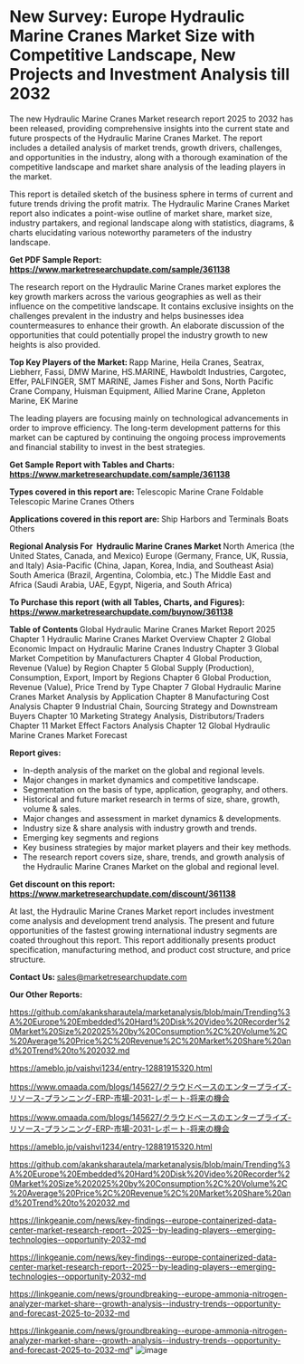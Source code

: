 # New Survey: Europe Hydraulic Marine Cranes Market Size with Competitive Landscape, New Projects and Investment Analysis till 2032

The new Hydraulic Marine Cranes Market research report 2025 to 2032 has been released, providing comprehensive insights into the current state and future prospects of the Hydraulic Marine Cranes Market. The report includes a detailed analysis of market trends, growth drivers, challenges, and opportunities in the industry, along with a thorough examination of the competitive landscape and market share analysis of the leading players in the market.

This report is detailed sketch of the business sphere in terms of current and future trends driving the profit matrix. The Hydraulic Marine Cranes Market report also indicates a point-wise outline of market share, market size, industry partakers, and regional landscape along with statistics, diagrams, &amp; charts elucidating various noteworthy parameters of the industry landscape.

<strong><b>Get PDF Sample Report: <a href=https://www.marketresearchupdate.com/sample/361138>https://www.marketresearchupdate.com/sample/361138</a></b></strong>

The research report on the Hydraulic Marine Cranes market explores the key growth markers across the various geographies as well as their influence on the competitive landscape. It contains exclusive insights on the challenges prevalent in the industry and helps businesses idea countermeasures to enhance their growth. An elaborate discussion of the opportunities that could potentially propel the industry growth to new heights is also provided.

<strong><b>Top Key Players of the Market:
</b></strong>Rapp Marine, Heila Cranes, Seatrax, Liebherr, Fassi, DMW Marine, HS.MARINE, Hawboldt Industries, Cargotec, Effer, PALFINGER, SMT MARINE, James Fisher and Sons, North Pacific Crane Company, Huisman Equipment, Allied Marine Crane, Appleton Marine, EK Marine<strong><b>
</b></strong>

The leading players are focusing mainly on technological advancements in order to improve efficiency. The long-term development patterns for this market can be captured by continuing the ongoing process improvements and financial stability to invest in the best strategies.

<strong><b>Get Sample Report with Tables and Charts: <a href=https://www.marketresearchupdate.com/sample/361138>https://www.marketresearchupdate.com/sample/361138</a></b></strong>

<strong><b>Types covered in this report are:
</b></strong>Telescopic Marine Crane
Foldable Telescopic Marine Cranes
Others<strong><b>
</b></strong>

<strong><b>Applications covered in this report are:
</b></strong>Ship
Harbors and Terminals
Boats
Others<strong><b>
</b></strong>

<strong><b>Regional Analysis For  Hydraulic Marine Cranes Market</b></strong><strong><b>
</b></strong>North America (the United States, Canada, and Mexico)
Europe (Germany, France, UK, Russia, and Italy)
Asia-Pacific (China, Japan, Korea, India, and Southeast Asia)
South America (Brazil, Argentina, Colombia, etc.)
The Middle East and Africa (Saudi Arabia, UAE, Egypt, Nigeria, and South Africa)

<strong><b>To Purchase this report (with all Tables, Charts, and Figures): <a href=https://www.marketresearchupdate.com/buynow/361138>https://www.marketresearchupdate.com/buynow/361138</a></b></strong>

<strong><b>Table of Contents</b></strong><strong><b>
</b></strong>Global Hydraulic Marine Cranes Market Report 2025
Chapter 1 Hydraulic Marine Cranes Market Overview
Chapter 2 Global Economic Impact on Hydraulic Marine Cranes Industry
Chapter 3 Global Market Competition by Manufacturers
Chapter 4 Global Production, Revenue (Value) by Region
Chapter 5 Global Supply (Production), Consumption, Export, Import by Regions
Chapter 6 Global Production, Revenue (Value), Price Trend by Type
Chapter 7 Global Hydraulic Marine Cranes Market Analysis by Application
Chapter 8 Manufacturing Cost Analysis
Chapter 9 Industrial Chain, Sourcing Strategy and Downstream Buyers
Chapter 10 Marketing Strategy Analysis, Distributors/Traders
Chapter 11 Market Effect Factors Analysis
Chapter 12 Global Hydraulic Marine Cranes Market Forecast

<strong><b>Report gives:</b></strong>

- In-depth analysis of the market on the global and regional levels.
- Major changes in market dynamics and competitive landscape.
- Segmentation on the basis of type, application, geography, and others.
- Historical and future market research in terms of size, share, growth, volume &amp; sales.
- Major changes and assessment in market dynamics &amp; developments.
- Industry size &amp; share analysis with industry growth and trends.
- Emerging key segments and regions
- Key business strategies by major market players and their key methods.
- The research report covers size, share, trends, and growth analysis of the Hydraulic Marine Cranes Market on the global and regional level.

<strong><b>Get discount on this report: <a href=https://www.marketresearchupdate.com/discount/361138>https://www.marketresearchupdate.com/discount/361138</a></b></strong>

At last, the Hydraulic Marine Cranes Market report includes investment come analysis and development trend analysis. The present and future opportunities of the fastest growing international industry segments are coated throughout this report. This report additionally presents product specification, manufacturing method, and product cost structure, and price structure.

<strong><b>Contact Us:
</b></strong>sales@marketresearchupdate.com

<strong>Our Other Reports:</strong>

<a href=https://github.com/akanksharautela/marketanalysis/blob/main/Trending%3A%20Europe%20Embedded%20Hard%20Disk%20Video%20Recorder%20Market%20Size%202025%20by%20Consumption%2C%20Volume%2C%20Average%20Price%2C%20Revenue%2C%20Market%20Share%20and%20Trend%20to%202032.md>https://github.com/akanksharautela/marketanalysis/blob/main/Trending%3A%20Europe%20Embedded%20Hard%20Disk%20Video%20Recorder%20Market%20Size%202025%20by%20Consumption%2C%20Volume%2C%20Average%20Price%2C%20Revenue%2C%20Market%20Share%20and%20Trend%20to%202032.md</a>

<a href=https://ameblo.jp/vaishvi1234/entry-12881915320.html>https://ameblo.jp/vaishvi1234/entry-12881915320.html</a>

<a href=https://www.omaada.com/blogs/145627/クラウドベースのエンタープライズ-リソース-プランニング-ERP-市場-2031-レポート-将来の機会>https://www.omaada.com/blogs/145627/クラウドベースのエンタープライズ-リソース-プランニング-ERP-市場-2031-レポート-将来の機会</a>

<a href=https://www.omaada.com/blogs/145627/クラウドベースのエンタープライズ-リソース-プランニング-ERP-市場-2031-レポート-将来の機会>https://www.omaada.com/blogs/145627/クラウドベースのエンタープライズ-リソース-プランニング-ERP-市場-2031-レポート-将来の機会</a>

<a href=https://ameblo.jp/vaishvi1234/entry-12881915320.html>https://ameblo.jp/vaishvi1234/entry-12881915320.html</a>

<a href=https://github.com/akanksharautela/marketanalysis/blob/main/Trending%3A%20Europe%20Embedded%20Hard%20Disk%20Video%20Recorder%20Market%20Size%202025%20by%20Consumption%2C%20Volume%2C%20Average%20Price%2C%20Revenue%2C%20Market%20Share%20and%20Trend%20to%202032.md>https://github.com/akanksharautela/marketanalysis/blob/main/Trending%3A%20Europe%20Embedded%20Hard%20Disk%20Video%20Recorder%20Market%20Size%202025%20by%20Consumption%2C%20Volume%2C%20Average%20Price%2C%20Revenue%2C%20Market%20Share%20and%20Trend%20to%202032.md</a>

<a href=https://linkgeanie.com/news/key-findings--europe-containerized-data-center-market-research-report--2025--by-leading-players--emerging-technologies--opportunity-2032-md>https://linkgeanie.com/news/key-findings--europe-containerized-data-center-market-research-report--2025--by-leading-players--emerging-technologies--opportunity-2032-md</a>

<a href=https://linkgeanie.com/news/key-findings--europe-containerized-data-center-market-research-report--2025--by-leading-players--emerging-technologies--opportunity-2032-md>https://linkgeanie.com/news/key-findings--europe-containerized-data-center-market-research-report--2025--by-leading-players--emerging-technologies--opportunity-2032-md</a>

<a href=https://linkgeanie.com/news/groundbreaking--europe-ammonia-nitrogen-analyzer-market-share--growth-analysis--industry-trends--opportunity-and-forecast-2025-to-2032-md>https://linkgeanie.com/news/groundbreaking--europe-ammonia-nitrogen-analyzer-market-share--growth-analysis--industry-trends--opportunity-and-forecast-2025-to-2032-md</a>

<a href=https://linkgeanie.com/news/groundbreaking--europe-ammonia-nitrogen-analyzer-market-share--growth-analysis--industry-trends--opportunity-and-forecast-2025-to-2032-md>https://linkgeanie.com/news/groundbreaking--europe-ammonia-nitrogen-analyzer-market-share--growth-analysis--industry-trends--opportunity-and-forecast-2025-to-2032-md</a>"
![image](https://github.com/user-attachments/assets/e46e8c71-becd-4ee3-93d8-92307607efb1)
